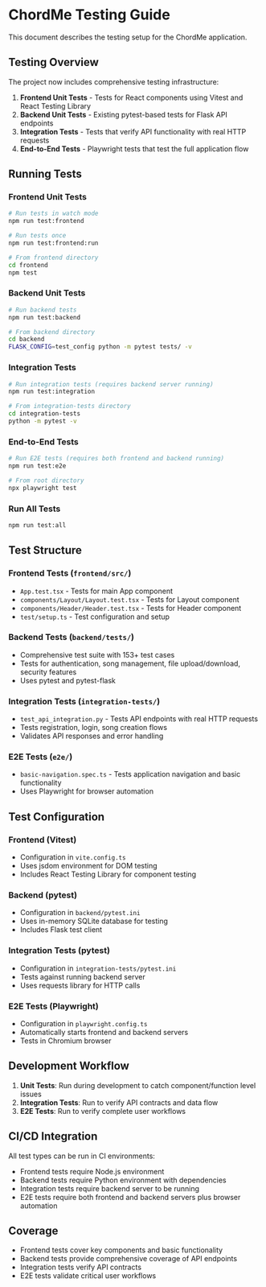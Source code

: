 # ChordMe Testing Guide

This document describes the testing setup for the ChordMe application.

## Testing Overview

The project now includes comprehensive testing infrastructure:

1. **Frontend Unit Tests** - Tests for React components using Vitest and React Testing Library
2. **Backend Unit Tests** - Existing pytest-based tests for Flask API endpoints
3. **Integration Tests** - Tests that verify API functionality with real HTTP requests
4. **End-to-End Tests** - Playwright tests that test the full application flow

## Running Tests

### Frontend Unit Tests
```bash
# Run tests in watch mode
npm run test:frontend

# Run tests once
npm run test:frontend:run

# From frontend directory
cd frontend
npm test
```

### Backend Unit Tests
```bash
# Run backend tests
npm run test:backend

# From backend directory
cd backend
FLASK_CONFIG=test_config python -m pytest tests/ -v
```

### Integration Tests
```bash
# Run integration tests (requires backend server running)
npm run test:integration

# From integration-tests directory
cd integration-tests
python -m pytest -v
```

### End-to-End Tests
```bash
# Run E2E tests (requires both frontend and backend running)
npm run test:e2e

# From root directory
npx playwright test
```

### Run All Tests
```bash
npm run test:all
```

## Test Structure

### Frontend Tests (`frontend/src/`)
- `App.test.tsx` - Tests for main App component
- `components/Layout/Layout.test.tsx` - Tests for Layout component
- `components/Header/Header.test.tsx` - Tests for Header component
- `test/setup.ts` - Test configuration and setup

### Backend Tests (`backend/tests/`)
- Comprehensive test suite with 153+ test cases
- Tests for authentication, song management, file upload/download, security features
- Uses pytest and pytest-flask

### Integration Tests (`integration-tests/`)
- `test_api_integration.py` - Tests API endpoints with real HTTP requests
- Tests registration, login, song creation flows
- Validates API responses and error handling

### E2E Tests (`e2e/`)
- `basic-navigation.spec.ts` - Tests application navigation and basic functionality
- Uses Playwright for browser automation

## Test Configuration

### Frontend (Vitest)
- Configuration in `vite.config.ts`
- Uses jsdom environment for DOM testing
- Includes React Testing Library for component testing

### Backend (pytest)
- Configuration in `backend/pytest.ini`
- Uses in-memory SQLite database for testing
- Includes Flask test client

### Integration Tests (pytest)
- Configuration in `integration-tests/pytest.ini`
- Tests against running backend server
- Uses requests library for HTTP calls

### E2E Tests (Playwright)
- Configuration in `playwright.config.ts`
- Automatically starts frontend and backend servers
- Tests in Chromium browser

## Development Workflow

1. **Unit Tests**: Run during development to catch component/function level issues
2. **Integration Tests**: Run to verify API contracts and data flow
3. **E2E Tests**: Run to verify complete user workflows

## CI/CD Integration

All test types can be run in CI environments:

- Frontend tests require Node.js environment
- Backend tests require Python environment with dependencies
- Integration tests require backend server to be running
- E2E tests require both frontend and backend servers plus browser automation

## Coverage

- Frontend tests cover key components and basic functionality
- Backend tests provide comprehensive coverage of API endpoints
- Integration tests verify API contracts
- E2E tests validate critical user workflows